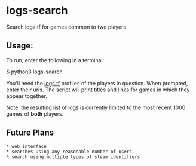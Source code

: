 # logs-search
Search logs.tf for games common to two players

## Usage:
To run, enter the following in a terminal:
   
   $ python3 logs-search

You'll need the [logs.tf](logs.tf) profiles of the players in question. When prompted, enter their urls. The script will print titles and links for games in which they appear together.

Note: the resulting list of logs is currently limited to the most recent 1000 games of __both__ players.

## Future Plans
    * web interface
    * searches using any reasonable number of users
    * search using multiple types of steam identifiers
